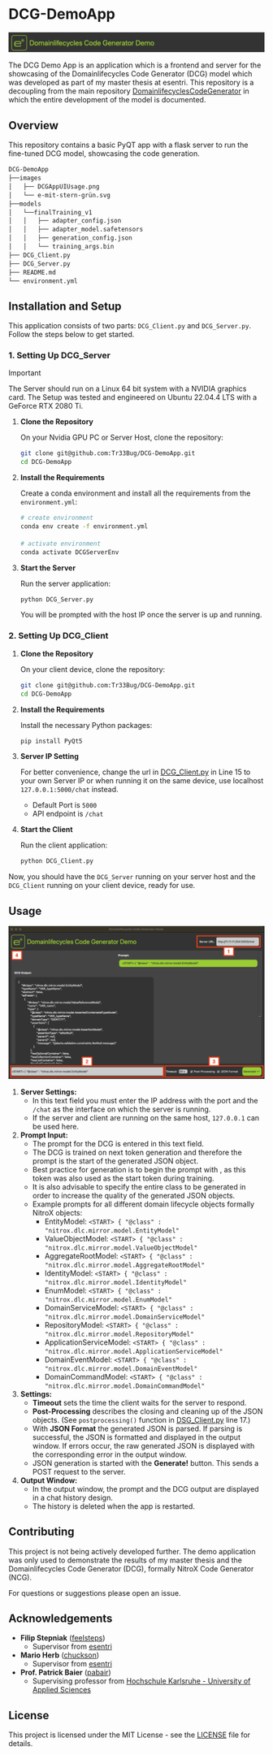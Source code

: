 # DCG-DemoApp

![](images/DCG-Logo-Banner.png) 

The DCG Demo App is an application which is a frontend and server for the showcasing of the Domainlifecycles Code Generator (DCG) model which was developed as part of my master thesis at esentri. 
This repository is a decoupling from the main repository [DomainlifecyclesCodeGenerator](https://github.com/Tr33Bug/DomainlifecyclesCodeGenerator) in which the entire development of the model is documented. 

## Overview
This repository contains a basic PyQT app with a flask server to run the fine-tuned DCG model, showcasing the code generation.

```bash
DCG-DemoApp
├──images
│   ├── DCGAppUIUsage.png
│   └── e-mit-stern-grün.svg
├──models
│   └──finalTraining_v1
│   │   ├── adapter_config.json
│   │   ├── adapter_model.safetensors
│   │   ├── generation_config.json
│   │   └── training_args.bin
├── DCG_Client.py
├── DCG_Server.py
├── README.md
└── environment.yml
```

## Installation and Setup

This application consists of two parts: `DCG_Client.py` and `DCG_Server.py`. Follow the steps below to get started.



### 1. Setting Up DCG_Server
> [!IMPORTANT] 
> The Server should run on a Linux 64 bit system with a NVIDIA graphics card. The Setup was tested and engineered on Ubuntu 22.04.4 LTS with a GeForce RTX 2080 Ti. 

1. **Clone the Repository**  

   On your Nvidia GPU PC or Server Host, clone the repository:
   ```bash
   git clone git@github.com:Tr33Bug/DCG-DemoApp.git
   cd DCG-DemoApp
   ```

2. **Install the Requirements**

   Create a conda environment and install all the requirements from the `environment.yml`:
   ```bash
   # create environment
   conda env create -f environment.yml

   # activate environment
   conda activate DCGServerEnv
   ```

3. **Start the Server**  

   Run the server application:
   ```bash
   python DCG_Server.py
   ```
   You will be prompted with the host IP once the server is up and running.

### 2. Setting Up DCG_Client

1. **Clone the Repository**  

   On your client device, clone the repository:
   ```bash
   git clone git@github.com:Tr33Bug/DCG-DemoApp.git
   cd DCG-DemoApp
   ```

2. **Install the Requirements**  

   Install the necessary Python packages:
   ```bash
   pip install PyQt5
   ```

3. **Server IP Setting**

   For better convenience, change the url in [DCG_Client.py](DCG_Client.py) in Line 15 to your own Server IP or when running it on the same device, use localhost `127.0.0.1:5000/chat` instead.
   - Default Port is `5000`
   - API endpoint is `/chat`

3. **Start the Client**  

   Run the client application:
   ```bash
   python DCG_Client.py
   ```


Now, you should have the `DCG_Server` running on your server host and the `DCG_Client` running on your client device, ready for use.


## Usage
![UI-WithAnnotations](images/DCGAppUIUsage.png)

1. **Server Settings:**
    - In this text field you must enter the IP address with the port and the `/chat` as the interface on which the server is running. 
    - If the server and client are running on the same host, `127.0.0.1` can be used here. 
2. **Prompt Input:**
    - The prompt for the DCG is entered in this text field. 
    - The DCG is trained on next token generation and therefore the prompt is the start of the generated JSON object. 
    - Best practice for generation is to begin the prompt with <START>, as this token was also used as the start token during training. 
    - It is also advisable to specify the entire class to be generated in order to increase the quality of the generated JSON objects. 
    - Example prompts for all different domain lifecycle objects formally NitroX objects:
        - EntityModel: `<START> { "@class" : "nitrox.dlc.mirror.model.EntityModel"`
        - ValueObjectModel: `<START> { "@class" : "nitrox.dlc.mirror.model.ValueObjectModel"`
        - AggregateRootModel: `<START> { "@class" : "nitrox.dlc.mirror.model.AggregateRootModel"`
        - IdentityModel: `<START> { "@class" : "nitrox.dlc.mirror.model.IdentityModel"`
        - EnumModel: `<START> { "@class" : "nitrox.dlc.mirror.model.EnumModel"`
        - DomainServiceModel: `<START> { "@class" : "nitrox.dlc.mirror.model.DomainServiceModel"`
        - RepositoryModel: `<START> { "@class" : "nitrox.dlc.mirror.model.RepositoryModel"`
        - ApplicationServiceModel: `<START> { "@class" : "nitrox.dlc.mirror.model.ApplicationServiceModel"`
        - DomainEventModel: `<START> { "@class" : "nitrox.dlc.mirror.model.DomainEventModel"`
        - DomainCommandModel: `<START> { "@class" : "nitrox.dlc.mirror.model.DomainCommandModel"`
3. **Settings:**
    - **Timeout** sets the time the client waits for the server to respond. 
    - **Post-Processing** describes the closing and cleaning up of the JSON objects. (See `postprocessing()` function in [DSG_Client.py](DSG_Client.py) line 17.)
    - With **JSON Format** the generated JSON is parsed. If parsing is successful, the JSON is formatted and displayed in the output window. If errors occur, the raw generated JSON is displayed with the corresponding error in the output window. 
    - JSON generation is started with the **Generate!** button. This sends a POST request to the server. 
4. **Output Window:**
    - In the output window, the prompt and the DCG output are displayed in a chat history design. 
    - The history is deleted when the app is restarted. 

## Contributing
This project is not being actively developed further. The demo application was only used to demonstrate the results of my master thesis and the Domainlifecycles Code Generator (DCG), formally NitroX Code Generator (NCG).

For questions or suggestions please open an issue.

## Acknowledgements
- **Filip Stepniak** ([feelsteps](https://github.com/feelsteps))
   - Supervisor from [esentri](https://esentri.com/)
- **Mario Herb** ([chuckson](https://github.com/chuckson))
   - Supervisor from [esentri](https://esentri.com/)
- **Prof. Patrick Baier** ([pabair](https://github.com/pabair))
   - Supervising professor from [Hochschule Karlsruhe - University of Applied Sciences](https://www.h-ka.de/)


## License
This project is licensed under the MIT License - see the [LICENSE](LICENSE) file for details.

